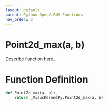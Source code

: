 ```yaml
---
layout: default
parent: Python OpenViSUS Functions
nav_order: 2
---
```


# Point2d_max(a, b)

Describe function here.

# Function Definition

```python
def Point2d_max(a, b):
    return _VisusKernelPy.Point2d_max(a, b)

```